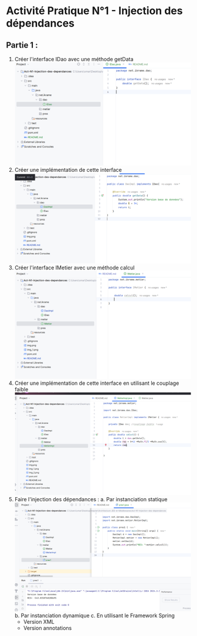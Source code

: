 # **Activité Pratique N°1 - Injection des dépendances**

## **Partie 1 :**

1. Créer l'interface IDao avec une méthode getData
![img.png](img.png)
2. Créer une implémentation de cette interface
![img_1.png](img_1.png)
3. Créer l'interface IMetier avec une méthode calcul
![img_2.png](img_2.png)
4. Créer une implémentation de cette interface en utilisant le couplage faible
![img_3.png](img_3.png)
5. Faire l'injection des dépendances :
   a. Par instanciation statique
   ![img_4.png](img_4.png)
   b. Par instanciation dynamique
   c. En utilisant le Framework Spring
   - Version XML
   - Version annotations

